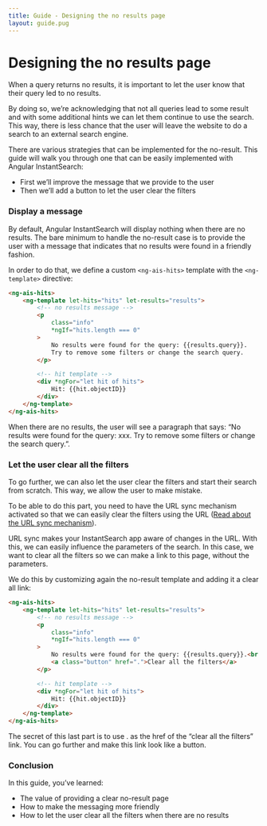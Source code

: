 ```yaml
---
title: Guide - Designing the no results page
layout: guide.pug
---
```


# Designing the no results page

When a query returns no results, it is important to let the user know that their query led to no results.

By doing so, we’re acknowledging that not all queries lead to some result and with some additional hints we can let them continue to use the search. This way, there is less chance that the user will leave the website to do a search to an external search engine.

There are various strategies that can be implemented for the no-result. This guide will walk you through one that can be easily implemented with Angular InstantSearch:

* First we’ll improve the message that we provide to the user
* Then we’ll add a button to let the user clear the filters

### Display a message

By default, Angular InstantSearch will display nothing when there are no results. The bare minimum to handle the no-result case is to provide the user with a message that indicates that no results were found in a friendly fashion.

In order to do that, we define a custom `<ng-ais-hits>` template with the `<ng-template>` directive:

```html
<ng-ais-hits>
    <ng-template let-hits="hits" let-results="results">
        <!-- no results message -->
        <p
            class="info"
            *ngIf="hits.length === 0"
        >
            No results were found for the query: {{results.query}}.
            Try to remove some filters or change the search query.
        </p>

        <!-- hit template -->
        <div *ngFor="let hit of hits">
            Hit: {{hit.objectID}}
        </div>
    </ng-template>
</ng-ais-hits>
```

When there are no results, the user will see a paragraph that says: “No results were found for the query: xxx. Try to remove some filters or change the search query.”.

### Let the user clear all the filters

To go further, we can also let the user clear the filters and start their search from scratch. This way, we allow the user to make mistake.

To be able to do this part, you need to have the URL sync mechanism activated so that we can easily clear the filters using the URL ([Read about the URL sync mechanism](guides/routing-and-urls.html)).

URL sync makes your InstantSearch app aware of changes in the URL. With this, we can easily influence the parameters of the search. In this case, we want to clear all the filters so we can make a link to this page, without the parameters.

We do this by customizing again the no-result template and adding it a clear all link:

```html
<ng-ais-hits>
    <ng-template let-hits="hits" let-results="results">
        <!-- no results message -->
        <p
            class="info"
            *ngIf="hits.length === 0"
        >
            No results were found for the query: {{results.query}}.<br />
            <a class="button" href=".">Clear all the filters</a>
        </p>

        <!-- hit template -->
        <div *ngFor="let hit of hits">
            Hit: {{hit.objectID}}
        </div>
    </ng-template>
</ng-ais-hits>
```

The secret of this last part is to use . as the href of the “clear all the filters” link. You can go further and make this link look like a button.

### Conclusion

In this guide, you’ve learned:

* The value of providing a clear no-result page
* How to make the messaging more friendly
* How to let the user clear all the filters when there are no results

